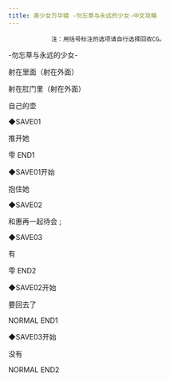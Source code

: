 ```yaml
---
title: 美少女万华镜 -勿忘草与永远的少女-中文攻略
---
```


                注：用括号标注的选项请自行选择回收CG。



-勿忘草与永远的少女-



射在里面（射在外面）

射在肛门里（射在外面）

自己的壶

◆SAVE01

推开她



雫 END1



◆SAVE01开始

抱住她

◆SAVE02

和惠再一起待会 ;

◆SAVE03

有



雫 END2



◆SAVE02开始

要回去了



NORMAL END1



◆SAVE03开始

没有



NORMAL END2


              
